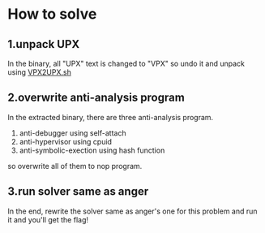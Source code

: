 # How to solve
## 1.unpack UPX
In the binary, all "UPX" text is changed to "VPX" so undo it and unpack using [VPX2UPX.sh](VPX2UPX.sh)

## 2.overwrite anti-analysis program
In the extracted binary, there are three anti-analysis program.

1. anti-debugger using self-attach
1. anti-hypervisor using cpuid
1. anti-symbolic-exection using hash function

so overwrite all of them to nop program.

## 3.run solver same as anger
In the end,  rewrite the solver same as anger's one for this problem and run it and you'll get the flag!
